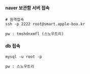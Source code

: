 #### naver 보관함 서버 접속
```
# 원격접속
ssh -p 2222 root@smart.apple-box.kr

pw : tmshdnxmfl (스노우트리)
```

#### db 접속

```
mysql -u root -p

pw : 스노우트리
```


